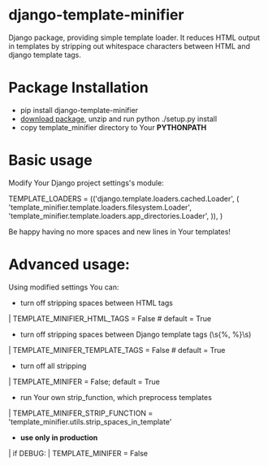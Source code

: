 django-template-minifier
========================


Django package, providing simple template loader. It reduces HTML output in templates by stripping out whitespace characters between HTML and django template tags.


Package Installation
========================


* pip install django-template-minifier
* [download package](https://github.com/), unzip and run python ./setup.py install
* copy template_minifier directory to Your **PYTHONPATH**


Basic usage
========================


Modify Your Django project settings's module:

TEMPLATE_LOADERS = (('django.template.loaders.cached.Loader', (
        'template_minifier.template.loaders.filesystem.Loader',
        'template_minifier.template.loaders.app_directories.Loader',
    )),
)

Be happy having no more spaces and new lines in Your templates!


Advanced usage:
========================


Using modified settings You can:
* turn off stripping spaces between HTML tags

| 	 TEMPLATE_MINIFIER_HTML_TAGS = False # default = True

* turn off stripping spaces between Django template tags (\s{%, %}\s)

|    TEMPLATE_MINIFER_TEMPLATE_TAGS = False # default = True

* turn off all stripping

|    TEMPLATE_MINIFER = False; default = True

* run Your own strip_function, which preprocess templates

|    TEMPLATE_MINIFER_STRIP_FUNCTION = 'template_minifier.utils.strip_spaces_in_template'

* **use only in production**

| if DEBUG:
|     TEMPLATE_MINIFER = False
